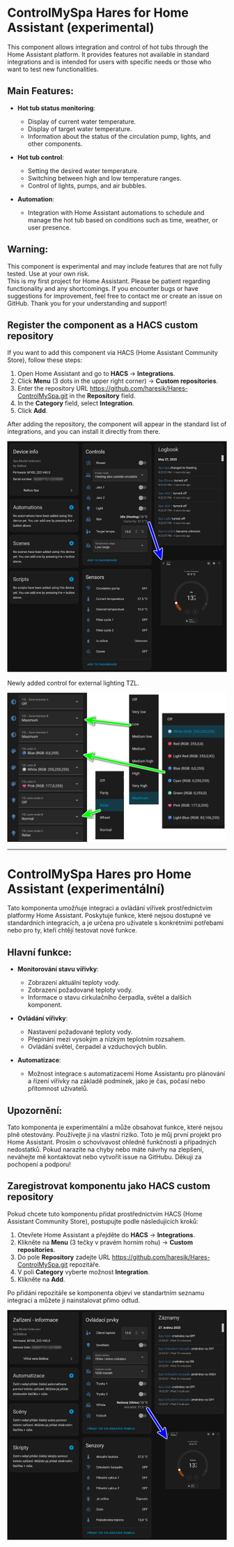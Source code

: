 # ControlMySpa Hares for Home Assistant (experimental)

This component allows integration and control of hot tubs through the Home Assistant platform. It provides features not available in standard integrations and is intended for users with specific needs or those who want to test new functionalities.

## Main Features:
- **Hot tub status monitoring**:
  - Display of current water temperature.
  - Display of target water temperature.
  - Information about the status of the circulation pump, lights, and other components.

- **Hot tub control**:
  - Setting the desired water temperature.
  - Switching between high and low temperature ranges.
  - Control of lights, pumps, and air bubbles.

- **Automation**:
  - Integration with Home Assistant automations to schedule and manage the hot tub based on conditions such as time, weather, or user presence.

## Warning:
This component is experimental and may include features that are not fully tested. Use at your own risk.  
This is my first project for Home Assistant. Please be patient regarding functionality and any shortcomings. If you encounter bugs or have suggestions for improvement, feel free to contact me or create an issue on GitHub. Thank you for your understanding and support!

## Register the component as a HACS custom repository

If you want to add this component via HACS (Home Assistant Community Store), follow these steps:

1. Open Home Assistant and go to **HACS** → **Integrations**.
2. Click **Menu** (3 dots in the upper right corner) → **Custom repositories**.
3. Enter the repository URL https://github.com/haresik/Hares-ControlMySpa.git in the **Repository** field.
4. In the **Category** field, select **Integration**.
5. Click **Add**.

After adding the repository, the component will appear in the standard list of integrations, and you can install it directly from there.

![Preview](img/scan1en.png)

Newly added control for external lighting TZL.

![Preview](img/tzlLigth.png)
***

# ControlMySpa Hares pro Home Assistant (experimentální)

Tato komponenta umožňuje integraci a ovládání vířivek prostřednictvím platformy Home Assistant. Poskytuje funkce, které nejsou dostupné ve standardních integracích, a je určena pro uživatele s konkrétními potřebami nebo pro ty, kteří chtějí testovat nové funkce.

## Hlavní funkce:
- **Monitorování stavu vířivky**:
  - Zobrazení aktuální teploty vody.
  - Zobrazení požadované teploty vody.
  - Informace o stavu cirkulačního čerpadla, světel a dalších komponent.

- **Ovládání vířivky**:
  - Nastavení požadované teploty vody.
  - Přepínání mezi vysokým a nízkým teplotním rozsahem.
  - Ovládání světel, čerpadel a vzduchových bublin.

- **Automatizace**:
  - Možnost integrace s automatizacemi Home Assistantu pro plánování a řízení vířivky na základě podmínek, jako je čas, počasí nebo přítomnost uživatelů.

## Upozornění:
Tato komponenta je experimentální a může obsahovat funkce, které nejsou plně otestovány. Používejte ji na vlastní riziko.
Toto je můj první projekt pro Home Assistant. Prosím o schovívavost ohledně funkčnosti a případných nedostatků. Pokud narazíte na chyby nebo máte návrhy na zlepšení, neváhejte mě kontaktovat nebo vytvořit issue na GitHubu. Děkuji za pochopení a podporu!

## Zaregistrovat komponentu jako HACS custom repository

Pokud chcete tuto komponentu přidat prostřednictvím HACS (Home Assistant Community Store), postupujte podle následujících kroků:

1. Otevřete Home Assistant a přejděte do **HACS** → **Integrations**.
2. Klikněte na **Menu** (3 tečky v pravém horním rohu) → **Custom repositories**.
3. Do pole **Repository** zadejte URL https://github.com/haresik/Hares-ControlMySpa.git repozitáře.
4. V poli **Category** vyberte možnost **Integration**.
5. Klikněte na **Add**.

Po přidání repozitáře se komponenta objeví ve standartním seznamu integrací a můžete ji nainstalovat přímo odtud.

![Ukázka](img/scan1cs.png)
